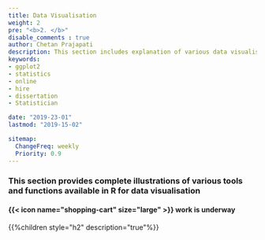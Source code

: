 ```yaml
---
title: Data Visualisation
weight: 2
pre: "<b>2. </b>"
disable_comments : true
author: Chetan Prajapati
description: This section includes explanation of various data visualisation techniques in R using ggplot2 package.hire freelance statistician online for statistics help in dissertation. 
keywords:
- ggplot2
- statistics
- online
- hire
- dissertation
- Statistician

date: "2019-23-01"
lastmod: "2019-15-02"

sitemap:
  ChangeFreq: weekly
  Priority: 0.9
---
```


### This section provides complete illustrations of various tools and functions available in R for data visualisation

#### {{< icon name="shopping-cart" size="large" >}} work is underway

{{%children style="h2" description="true"%}}


